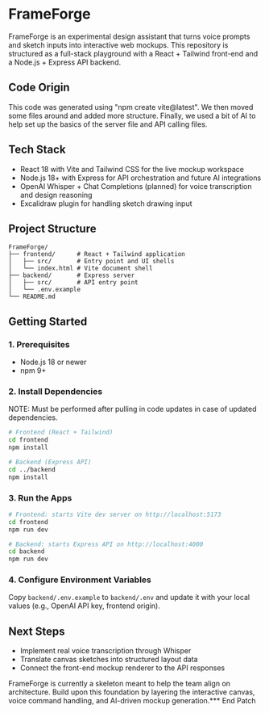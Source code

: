 # FrameForge

FrameForge is an experimental design assistant that turns voice prompts and sketch inputs into interactive web mockups. This repository is structured as a full-stack playground with a React + Tailwind front-end and a Node.js + Express API backend.

## Code Origin

This code was generated using "npm create vite@latest". We then moved some files around and added more structure. Finally, we used a bit of AI to help set up the basics of the server file and API calling files.

## Tech Stack

- React 18 with Vite and Tailwind CSS for the live mockup workspace
- Node.js 18+ with Express for API orchestration and future AI integrations
- OpenAI Whisper + Chat Completions (planned) for voice transcription and design reasoning
- Excalidraw plugin for handling sketch drawing input

## Project Structure

```
FrameForge/
├── frontend/      # React + Tailwind application
│   ├── src/       # Entry point and UI shells
│   └── index.html # Vite document shell
├── backend/       # Express server
│   ├── src/       # API entry point
│   └── .env.example
└── README.md
```

## Getting Started

### 1. Prerequisites

- Node.js 18 or newer
- npm 9+

### 2. Install Dependencies

NOTE: Must be performed after pulling in code updates in case of updated dependencies.

```bash
# Frontend (React + Tailwind)
cd frontend
npm install

# Backend (Express API)
cd ../backend
npm install
```

### 3. Run the Apps

```bash
# Frontend: starts Vite dev server on http://localhost:5173
cd frontend
npm run dev

# Backend: starts Express API on http://localhost:4000
cd backend
npm run dev
```

### 4. Configure Environment Variables

Copy `backend/.env.example` to `backend/.env` and update it with your local values (e.g., OpenAI API key, frontend origin).

## Next Steps

- Implement real voice transcription through Whisper
- Translate canvas sketches into structured layout data
- Connect the front-end mockup renderer to the API responses

FrameForge is currently a skeleton meant to help the team align on architecture. Build upon this foundation by layering the interactive canvas, voice command handling, and AI-driven mockup generation.\*\*\* End Patch
